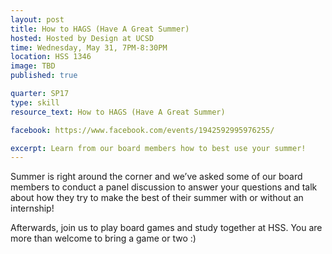 ```yaml
---
layout: post
title: How to HAGS (Have A Great Summer)
hosted: Hosted by Design at UCSD
time: Wednesday, May 31, 7PM-8:30PM
location: HSS 1346
image: TBD
published: true

quarter: SP17
type: skill
resource_text: How to HAGS (Have A Great Summer)

facebook: https://www.facebook.com/events/1942592995976255/

excerpt: Learn from our board members how to best use your summer!
---
```

Summer is right around the corner and we’ve asked some of our board members to conduct a panel discussion to answer your questions and talk about how they try to make the best of their summer with or without an internship! 

Afterwards, join us to play board games and study together at HSS. You are more than welcome to bring a game or two :)

